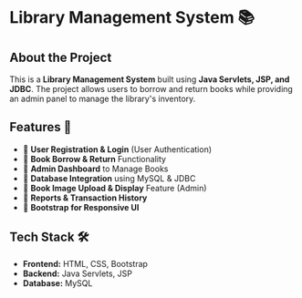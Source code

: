 # Library Management System 📚

## About the Project
This is a **Library Management System** built using **Java Servlets, JSP, and JDBC**. The project allows users to borrow and return books while providing an admin panel to manage the library's inventory.  

## Features 🚀
- 📌 **User Registration & Login** (User Authentication)
- 📌 **Book Borrow & Return** Functionality
- 📌 **Admin Dashboard** to Manage Books
- 📌 **Database Integration** using MySQL & JDBC
- 📌 **Book Image Upload & Display** Feature (Admin)
- 📌 **Reports & Transaction History**
- 📌 **Bootstrap for Responsive UI**

## Tech Stack 🛠️
- **Frontend:** HTML, CSS, Bootstrap  
- **Backend:** Java Servlets, JSP  
- **Database:** MySQL  
